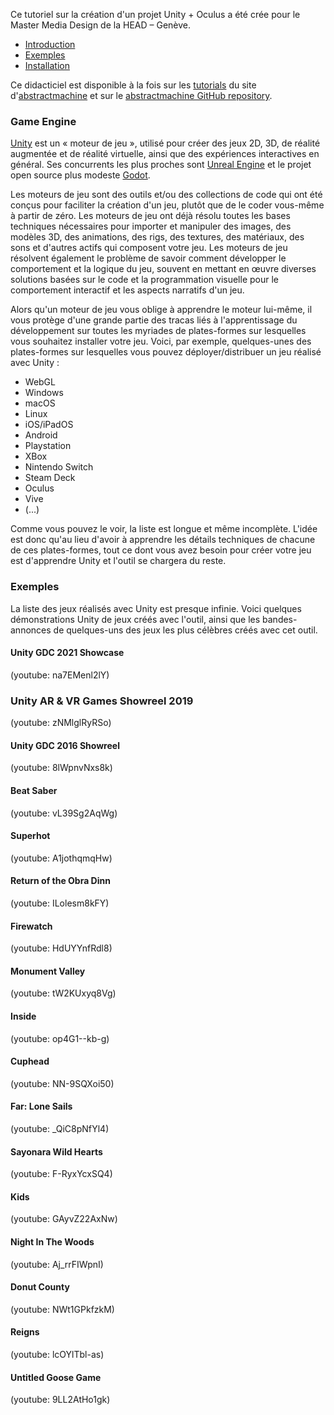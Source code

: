 Ce tutoriel sur la création d'un projet Unity + Oculus a été crée pour le Master Media Design de la HEAD – Genève.

- [Introduction](#Game-Engine)
- [Exemples](#Exemples)
- [Installation](00_installation)

Ce didacticiel est disponible à la fois sur les [tutorials](https://abstractmachine.net/tutorials) du site d'[abstractmachine](https://abstractmachine.net/tutorials) et sur le [abstractmachine GitHub repository](https://github.com/abstractmachine/head-media-design-oculus).

### Game Engine

[Unity](https://unity.com/) est un « moteur de jeu », utilisé pour créer des jeux 2D, 3D, de réalité augmentée et de réalité virtuelle, ainsi que des expériences interactives en général. Ses concurrents les plus proches sont [Unreal Engine](https://www.unrealengine.com/en-US/) et le projet open source plus modeste [Godot](https://godotengine.org).

Les moteurs de jeu sont des outils et/ou des collections de code qui ont été conçus pour faciliter la création d'un jeu, plutôt que de le coder vous-même à partir de zéro. Les moteurs de jeu ont déjà résolu toutes les bases techniques nécessaires pour importer et manipuler des images, des modèles 3D, des animations, des rigs, des textures, des matériaux, des sons et d'autres actifs qui composent votre jeu. Les moteurs de jeu résolvent également le problème de savoir comment développer le comportement et la logique du jeu, souvent en mettant en œuvre diverses solutions basées sur le code et la programmation visuelle pour le comportement interactif et les aspects narratifs d'un jeu.

Alors qu'un moteur de jeu vous oblige à apprendre le moteur lui-même, il vous protège d'une grande partie des tracas liés à l'apprentissage du développement sur toutes les myriades de plates-formes sur lesquelles vous souhaitez installer votre jeu. Voici, par exemple, quelques-unes des plates-formes sur lesquelles vous pouvez déployer/distribuer un jeu réalisé avec Unity :

- WebGL
- Windows
- macOS
- Linux
- iOS/iPadOS
- Android
- Playstation
- XBox
- Nintendo Switch
- Steam Deck
- Oculus
- Vive
- (...)

Comme vous pouvez le voir, la liste est longue et même incomplète. L'idée est donc qu'au lieu d'avoir à apprendre les détails techniques de chacune de ces plates-formes, tout ce dont vous avez besoin pour créer votre jeu est d'apprendre Unity et l'outil se chargera du reste.

### Exemples

La liste des jeux réalisés avec Unity est presque infinie. Voici quelques démonstrations Unity de jeux créés avec l'outil, ainsi que les bandes-annonces de quelques-uns des jeux les plus célèbres créés avec cet outil.

#### Unity GDC 2021 Showcase
(youtube: na7EMenl2lY)

### Unity AR & VR Games Showreel 2019
(youtube: zNMlglRyRSo)

#### Unity GDC 2016 Showreel
(youtube: 8lWpnvNxs8k)

#### Beat Saber
(youtube: vL39Sg2AqWg)

#### Superhot
(youtube: A1jothqmqHw)

#### Return of the Obra Dinn
(youtube: ILolesm8kFY)

#### Firewatch
(youtube: HdUYYnfRdl8)

#### Monument Valley
(youtube: tW2KUxyq8Vg)

#### Inside
(youtube: op4G1--kb-g)

#### Cuphead
(youtube: NN-9SQXoi50)

#### Far: Lone Sails
(youtube: _QiC8pNfYl4)

#### Sayonara Wild Hearts
(youtube: F-RyxYcxSQ4)

#### Kids
(youtube: GAyvZ22AxNw)

#### Night In The Woods
(youtube: Aj_rrFIWpnI)

#### Donut County
(youtube: NWt1GPkfzkM)

#### Reigns
(youtube: lcOYlTbl-as)

#### Untitled Goose Game
(youtube: 9LL2AtHo1gk)
